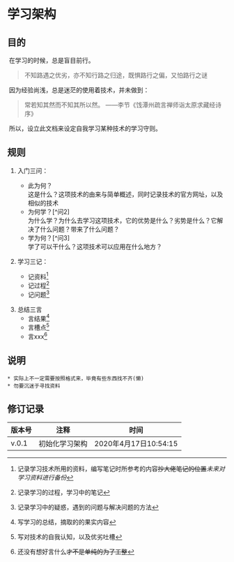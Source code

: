 # 学习架构

## 目的

​		 在学习的时候，总是盲目前行。

>  不知路遇之优劣，亦不知行路之归途，既惧路行之偏，又怕路行之谜

​		 因为经验尚浅，总是迷茫的使用着技术，并未做到：

> 常若知其然而不知其所以然。 ——李节《饯潭州疏言禅师诣太原求藏经诗序》

​		 所以，设立此文档来设定自我学习某种技术的学习守则。

## 规则

1. 入门三问：

	* 此为何？   
	这是什么？这项技术的由来与简单概述，同时记录技术的官方网址，以及相似的技术
	* 为何学？[^问2]   
	为什么学？为什么去学习这项技术，它的优势是什么？劣势是什么？它解决了什么问题？带来了什么问题？
	* 学为何？[^问3]   
	学了可以干什么？这项技术可以应用在什么地方？

2. 学习三记：

	* 记资料[^记1]
	* 记过程[^记2]
	* 记问题[^记3]

[^记1]:记录学习技术所用的资料，编写笔记时所参考的内容~~抄大佬笔记的位置~~*未来对学习资料进行备份*
[^记2]:记录学习的过程，学习中的笔记
[^记3]:记录学习中的疑惑，遇到的问题与解决问题的方法

3. 总结三言
   * 言结果[^言1]
   * 言槽点[^言2]
   * 言xxx[^言3]

[^言1]:写学习的总结，摘取的的果实内容
[^言2]:写对技术的自我认知，以及优劣吐槽
[^言3]:还没有想好言什么~~才不是单纯的为了工整~~

## 说明

	* 实际上不一定需要按照格式来，毕竟有些东西找不齐(懒)
	* 勿要沉迷于寻找资料

## 修订记录

| 版本号 | 注释           | 时间                  |
| ------ | -------------- | --------------------- |
| v.0.1  | 初始化学习架构 | 2020年4月17日10:54:15 |

